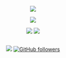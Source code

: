 <p align="center"><a><img src="https://cdn.discordapp.com/attachments/495678363763998740/780826842855768104/profilegithub.png"></a></p>
<p align="center"><a><img src="https://cdn.discordapp.com/attachments/495678363763998740/780833637264130058/rerz-4.png"></a></p>

<p align="center">
<a href="https://github.com/Zilnix"><img src="https://github-readme-stats.vercel.app/api?username=Zilnix&show_icons=true&bg_color=111111&text_color=999&icon_color=ff3f34&title_color=ff3f34"></a>
<a href="https://github.com/Zilnix?tab=repositories"><img src="https://github-readme-stats.vercel.app/api/wakatime?username=Mawco&show_icons=true&bg_color=111111&text_color=999&icon_color=ff3f34&title_color=ff3f34"></a>
</p>

<h2></h2>
<p align="center">
<a href="https://github.com/Zilnix"><img src="https://komarev.com/ghpvc/?username=Zilnix&color=red&label=Profile%20Views&logo=Github&style=flat-square"></a>
<a href="https://github.com/Zilnix?tab=followers"><img alt="GitHub followers" src="https://img.shields.io/github/followers/Zilnix?color=red&label=Followers&logo=Github&style=flat-square"></a>
</p>
<h2></h2>
